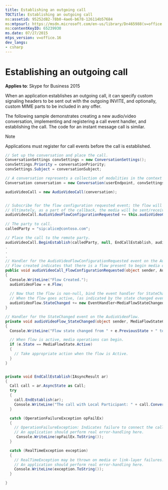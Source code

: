 ```yaml
---
title: Establishing an outgoing call
TOCTitle: Establishing an outgoing call
ms:assetid: 95252d82-78b0-4ae6-b678-126114b57684
ms:mtpsurl: https://msdn.microsoft.com/en-us/library/Dn465988(v=office.16)
ms:contentKeyID: 65239930
ms.date: 07/27/2015
mtps_version: v=office.16
dev_langs:
- csharp
---
```


# Establishing an outgoing call

**Applies to**: Skype for Business 2015

When an application establishes an outgoing call, it can specify custom signaling headers to be sent out with the outgoing INVITE, and optionally, custom MIME parts to be included in any offer.

The following sample demonstrates creating a new audio/video conversation, implementing and registering a call event handler, and establishing the call. The code for an instant message call is similar.

> [!NOTE]
> Applications must register for call events before the call is established.

```csharp
// Set up the conversation and place the call.
ConversationSettings convSettings = new ConversationSettings();
convSettings.Priority = conversationPriority;
convSettings.Subject = conversationSubject;

// A conversation represents a collection of modalities in the context of a dialog with one or multiple callees.
Conversation conversation = new Conversation(userEndpoint, convSettings);

audioVideoCall = new AudioVideoCall(conversation);


// Subscribe for the flow configuration requested event; the flow will be used to send the media.
// Ultimately, as a part of the callback, the media will be sent/received.
audioVideoCall.AudioVideoFlowConfigurationRequested += this.audioVideoCall_FlowConfigurationRequested;
 
// The party to call.
calledParty = "sip:alice@contoso.com";

// Place the call to the remote party.
audioVideoCall.BeginEstablish(calledParty, null, EndCallEstablish, audioVideoCall);
.
.
.
// Handler for the AudioVideoFlowConfigurationRequested event on the AudioVideoCall.
// Flow created indicates that there is a flow present to begin media operations with, and that it is no longer null.
public void audioVideoCall_FlowConfigurationRequested(object sender, AudioVideoFlowConfigurationRequestedEventArgs e)
{
  Console.WriteLine("Flow Created.");
  audioVideoFlow = e.Flow;
 
  // Now that the flow is non-null, bind the event handler for StateChanged.
  // When the flow goes active, (as indicated by the state changed event) the program can choose to take media-related actions on the flow.
  audioVideoFlow.StateChanged += new EventHandler<MediaFlowStateChangedEventArgs>(audioVideoFlow_StateChanged);
}

// Handler for the StateChanged event on the AudioVideoFlow.
private void audioVideoFlow_StateChanged(object sender, MediaFlowStateChangedEventArgs e)
{
  Console.WriteLine("Flow state changed from " + e.PreviousState + " to " + e.State);

  // When flow is active, media operations can begin.
  if (e.State == MediaFlowState.Active)
  {
    // Take appropriate action when the flow is Active.
  }
}


private void EndCallEstablish(IAsyncResult ar)
{
  Call call = ar.AsyncState as Call;
  try
  { 
    call.EndEstablish(ar);
    Console.WriteLine("The call with Local Participant: " + call.Conversation.LocalParticipant + " and Remote Participant: " + call.RemoteEndpoint.Participant + " is now in the established state.");
  }

  catch (OperationFailureException opFailEx)
  {
    // OperationFailureException: Indicates failure to connect the call to the remote party.
    // An application should perform real error-handling here.
     Console.WriteLine(opFailEx.ToString());
  }

  catch (RealTimeException exception)
  {
    // RealTimeException may be thrown on media or link-layer failures.
    // An application should perform real error-handling here.
    Console.WriteLine(exception.ToString());
  }

}
```

